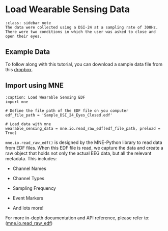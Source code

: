 # Load Wearable Sensing Data

```{admonition} Experiment
:class: sidebar note
The data were collected using a DSI-24 at a sampling rate of 300Hz. There were two conditions in which the user was asked to close and open their eyes.
```

## Example Data

To follow along with this tutorial, you can download a sample data file from this [dropbox](https://www.dropbox.com/scl/fi/n1yhaco7fy397pu69l14u/Sample_DSI_24_Eyes_Closed.edf?rlkey=2vco7a100hhevg86i6vol1nmx&e=1&dl=0).

## Import using MNE

```{code-block} python
:caption: Load Wearable Sensing EDF
import mne

# Define the file path of the EDF file on you computer
edf_file_path = 'Sample_DSI_24_Eyes_Closed.edf'

# Load data with mne
wearable_sensing_data = mne.io.read_raw_edf(edf_file_path, preload = True)
```

`mne.io.read_raw_edf()` is designed by the MNE-Python library to read data from EDF files. When this EDF file is read, we capture the data and create a raw object that holds not only the actual EEG data, but all the relevant metadata. This includes:

* Channel Names

* Channel Types

* Sampling Frequency

* Event Markers

* And lots more!

For more in-depth documentation and API reference, please refer to: ([mne.io.read_raw_edf](https://mne.tools/stable/generated/mne.io.read_raw_edf.html))

